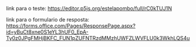 link para o teste:
https://editor.p5js.org/estelapombo/full/rC0kTUJ1N

link para o formulario de resposta:
https://forms.office.com/Pages/ResponsePage.aspx?id=yBuCt8xne0S1eYL3hUF0_EpA-Ty0z0JPgFMHjBKFC_FUN1pZUFNTRzdMMzhUWFZLWVFLU0k3WkhLQS4u

